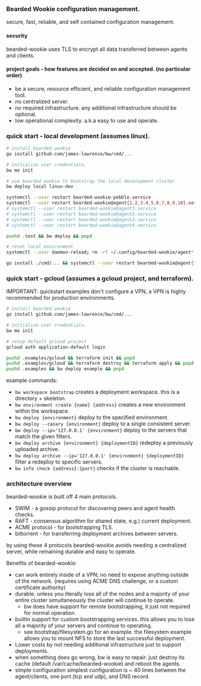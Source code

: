 ### Bearded Wookie configuration management.
secure, fast, reliable, and self contained configuration management.

#### security
bearded-wookie uses TLS to encrypt all data transferred between agents and clients.

#### project goals - how features are decided on and accepted. (no particular order)
- be a secure, resource efficient, and reliable configuration management tool.
- no centralized server.
- no required infrastructure. any additional infrastructure should be optional.
- low operational complexity. a.k.a easy to use and operate.

### quick start - local development (assumes linux).
```bash
# install bearded wookie
go install github.com/james-lawrence/bw/cmd/...

# initialize user credentials.
bw me init

# use bearded wookie to bootstrap the local development cluster
bw deploy local linux-dev

systemctl --user restart bearded-wookie-pebble.service
systemctl --user restart bearded-wookie@agent{1,2,3,4,5,6,7,8,9,10}.service
# systemctl --user restart bearded-wookie@agent3.service
# systemctl --user restart bearded-wookie@agent5.service
# systemctl --user restart bearded-wookie@agent2.service
# systemctl --user restart bearded-wookie@agent4.service

pushd .test && bw deploy && popd

# reset local environment
systemctl --user daemon-reload; rm -rf ~/.config/bearded-wookie/agent* && systemctl --user restart bearded-wookie@agent{1,2,3,4,5,6,7,8,9,10}.service && systemctl --user restart bearded-wookie-deploy-notifications@agent1.service && journalctl -f --user-unit bearded-wookie@agent4.service

go install ./cmd/... && systemctl --user restart bearded-wookie@agent{1,2,3,4}.service && journalctl -f --since -1h --user-unit bearded-wookie@agent1 --user-unit bearded-wookie@agent2.service --user-unit bearded-wookie@agent3.service --user-unit bearded-wookie@agent4.service
```

### quick start - gcloud (assumes a gcloud project, and terraform).
IMPORTANT: quickstart examples don't configure a VPN, a VPN is highly recommended for production environments.

```bash
# install bearded wookie
go install github.com/james-lawrence/bw/cmd/...

# initialize user credentials.
bw me init

# setup default gcloud project
gcloud auth application-default login

pushd .examples/gcloud && terraform init && popd
pushd .examples/gcloud && terraform destroy && terraform apply && popd
pushd .examples && bw deploy example && popd
```

example commands:  
 - `bw workspace bootstrap` creates a deployment workspace. this is a directory + skeleton.
 - `bw environment create {name} {address}` creates a new environment within the workspace.
 - `bw deploy {environment}` deploy to the specified environment.
 - `bw deploy --canary {environment}` deploy to a single consistent server.
 - `bw deploy --ip='127.0.0.1' {environment}` deploy to the servers that match the given filters.
 - `bw deploy archive {environment} {deploymentID}` redeploy a previously uploaded archive.
 - `bw deploy archive --ip='127.0.0.1' {environment} {deploymentID}` filter a redeploy to specific servers.
 - `bw info check {address}:{port}` checks if the cluster is reachable.

### architecture overview
bearded-wookie is built off 4 main protocols.
- SWIM - a gossip protocol for discovering peers and agent health checks.
- RAFT - consensus algorithm for shared state, e.g.) current deployment.
- ACME protocol - for bootstrapping TLS.
- bittorrent - for transferring deployment archives between servers.

by using these 4 protocols bearded-wookie avoids needing a centralized server, while remaining durable and easy to operate.

Benefits of bearded-wookie:
- can work entirely inside of a VPN; no need to expose anything outside of the network. (requires using ACME DNS challenge, or a custom certificate authority)
- durable. unless you literally lose all of the nodes and a majority of your entire cluster simultaneously the cluster will continue to operate.
  - bw does have support for remote bootstrapping, it just not required for normal operation.
- builtin support for custom bootstrapping services. this allows you to lose all a majority of your servers and continue to operating.
  - see bootstrap/filesystem.go for an example. the filesystem example allows you to mount NFS to store the last successful deployment.
- Lower costs by not needing additional infrastructure just to support deployments.
- when something does go wrong, bw is easy to repair. just destroy its cache (default /var/cache/bearded-wookie) and reboot the agents.
- simple configuration simplest configuration is ~ 40 lines between the agent/clients, one port (tcp and udp), and DNS record.

